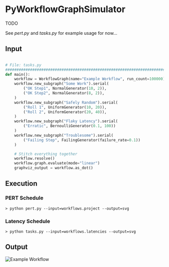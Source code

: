# PyWorkflowGraphSimulator

TODO

See _pert.py_ and _tasks.py_ for example usage for now...

## Input

```python

# File: tasks.py
################################################################################
def main():
    workflow = WorkflowGraph(name="Example Workflow", run_count=100000)
    workflow.new_subgraph("Some Work").serial(
        ("OK Step1", NormalGenerator(10, 2)),
        ("OK Step2", NormalGenerator(8, 2)),
    )
    workflow.new_subgraph("Safely Random").serial(
        ("Roll 1", UniformGenerator(10, 20)),
        ("Roll 2", UniformGenerator(20, 40)),
    )
    workflow.new_subgraph("Flaky Latency").serial(
        ("Erratic", BernoulliGenerator(0.1, 100))
    )
    workflow.new_subgraph("Troublesome").serial(
        ("Failing Step", FailingGenerator(failure_rate=0.1))
    )

    # Stitch everything together
    workflow.resolve()
    workflow.graph.evaluate(mode="linear")
    graphviz_output = workflow.as_dot()

```

## Execution

### PERT Schedule

```shell
> python pert.py --input=workflows.project --output=svg
```

### Latency Schedule

```shell
> python tasks.py --input=workflows.latencies --output=svg
```

## Output

![Example Workflow](https://raw.githubusercontent.com/mweagle/PyWorkflowGraphSimulator/master/site/Example_Latencies.gv.svg)
